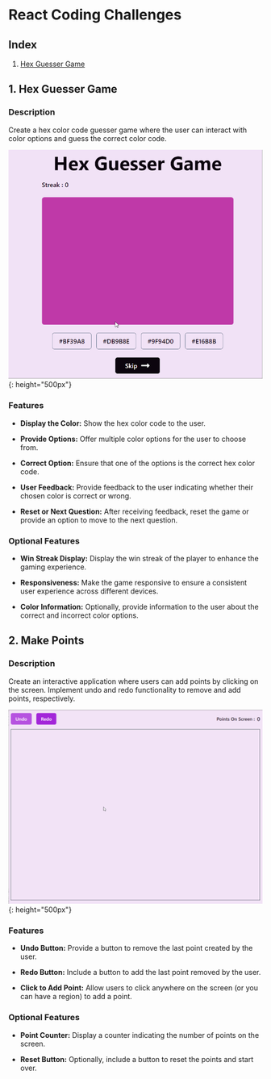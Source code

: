 # React Coding Challenges

## Index

1. [Hex Guesser Game](#hex-guesser-game)

## 1. Hex Guesser Game

### Description

Create a hex color code guesser game where the user can interact with color options and guess the correct color code.

![Hex Guesser Game](/public/images/readme/hex-guesser-game.gif){: height="500px"}

### Features

- **Display the Color:** Show the hex color code to the user.

- **Provide Options:** Offer multiple color options for the user to choose from.

- **Correct Option:** Ensure that one of the options is the correct hex color code.

- **User Feedback:** Provide feedback to the user indicating whether their chosen color is correct or wrong.

- **Reset or Next Question:** After receiving feedback, reset the game or provide an option to move to the next question.

### Optional Features

- **Win Streak Display:** Display the win streak of the player to enhance the gaming experience.

- **Responsiveness:** Make the game responsive to ensure a consistent user experience across different devices.

- **Color Information:** Optionally, provide information to the user about the correct and incorrect color options.

## 2. Make Points

### Description

Create an interactive application where users can add points by clicking on the screen. Implement undo and redo functionality to remove and add points, respectively.

![Hex Guesser Game](/public/images/readme/make-points.gif){: height="500px"}

### Features

- **Undo Button:** Provide a button to remove the last point created by the user.

- **Redo Button:** Include a button to add the last point removed by the user.

- **Click to Add Point:** Allow users to click anywhere on the screen (or you can have a region) to add a point.

### Optional Features

- **Point Counter:** Display a counter indicating the number of points on the screen.

- **Reset Button:** Optionally, include a button to reset the points and start over.
